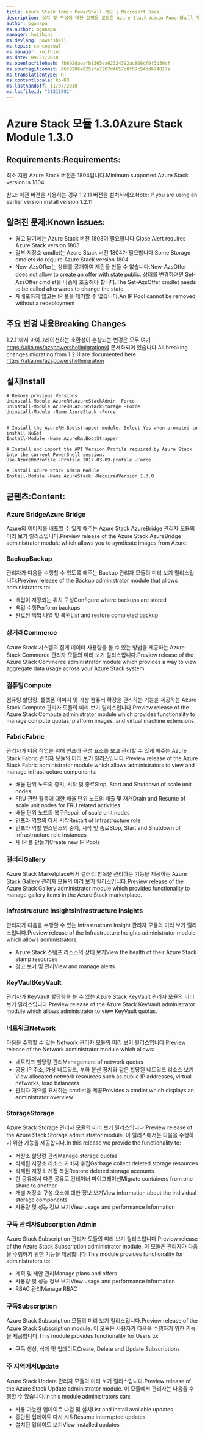 ```yaml
---
title: Azure Stack Admin PowerShell 개요 | Microsoft Docs
description: 설치 및 구성에 대한 설명을 포함한 Azure Stack Admin PowerShell 개요입니다.
author: bganapa
ms.author: bganapa
manager: knithinc
ms.devlang: powershell
ms.topic: conceptual
ms.manager: knithinc
ms.date: 09/21/2018
ms.openlocfilehash: fb892daeafb1365ea62324392ac806cf9f3d39cf
ms.sourcegitcommit: 06f9206e025afa7207d4657c8f57c94ddb74817a
ms.translationtype: HT
ms.contentlocale: ko-KR
ms.lasthandoff: 11/07/2018
ms.locfileid: "51211981"
---
```

# <a name="azure-stack-module-130"></a><span data-ttu-id="9883a-103">Azure Stack 모듈 1.3.0</span><span class="sxs-lookup"><span data-stu-id="9883a-103">Azure Stack Module 1.3.0</span></span>

## <a name="requirements"></a><span data-ttu-id="9883a-104">Requirements:</span><span class="sxs-lookup"><span data-stu-id="9883a-104">Requirements:</span></span>
<span data-ttu-id="9883a-105">최소 지원 Azure Stack 버전은 1804입니다.</span><span class="sxs-lookup"><span data-stu-id="9883a-105">Minimum supported Azure Stack version is 1804.</span></span>

<span data-ttu-id="9883a-106">참고: 이전 버전을 사용하는 경우 1.2.11 버전을 설치하세요.</span><span class="sxs-lookup"><span data-stu-id="9883a-106">Note: If you are using an earlier version install version 1.2.11</span></span>

## <a name="known-issues"></a><span data-ttu-id="9883a-107">알려진 문제:</span><span class="sxs-lookup"><span data-stu-id="9883a-107">Known issues:</span></span>

- <span data-ttu-id="9883a-108">경고 닫기에는 Azure Stack 버전 1803이 필요합니다.</span><span class="sxs-lookup"><span data-stu-id="9883a-108">Close Alert requires Azure Stack version 1803</span></span>
- <span data-ttu-id="9883a-109">일부 저장소 cmdlet는 Azure Stack 버전 1804가 필요합니다.</span><span class="sxs-lookup"><span data-stu-id="9883a-109">Some Storage cmdlets do require Azure Stack version 1804</span></span>
- <span data-ttu-id="9883a-110">New-AzsOffer는 상태를 공개하여 제안을 만들 수 없습니다.</span><span class="sxs-lookup"><span data-stu-id="9883a-110">New-AzsOffer does not allow to create an offer with state public.</span></span> <span data-ttu-id="9883a-111">상태를 변경하려면 Set-AzsOffer cmdlet을 나중에 호출해야 합니다.</span><span class="sxs-lookup"><span data-stu-id="9883a-111">The Set-AzsOffer cmdlet needs to be called afterwards to change the state.</span></span>
- <span data-ttu-id="9883a-112">재배포하지 않고는 IP 풀을 제거할 수 없습니다.</span><span class="sxs-lookup"><span data-stu-id="9883a-112">An IP Pool cannot be removed without a redeployment</span></span>

## <a name="breaking-changes"></a><span data-ttu-id="9883a-113">주요 변경 내용</span><span class="sxs-lookup"><span data-stu-id="9883a-113">Breaking Changes</span></span>
<span data-ttu-id="9883a-114">1.2.11에서 마이그레이션하는 호환성이 손상되는 변경은 모두 여기 https://aka.ms/azspowershellmigration에 문서화되어 있습니다.</span><span class="sxs-lookup"><span data-stu-id="9883a-114">All breaking changes migrating from 1.2.11 are documented here https://aka.ms/azspowershellmigration</span></span>

## <a name="install"></a><span data-ttu-id="9883a-115">설치</span><span class="sxs-lookup"><span data-stu-id="9883a-115">Install</span></span>
```
# Remove previous Versions
Uninstall-Module AzureRM.AzureStackAdmin -Force
Uninstall-Module AzureRM.AzureStackStorage -Force
Uninstall-Module -Name AzureStack -Force 


# Install the AzureRM.Bootstrapper module. Select Yes when prompted to install NuGet
Install-Module -Name AzureRm.BootStrapper

# Install and import the API Version Profile required by Azure Stack into the current PowerShell session.
Use-AzureRmProfile -Profile 2017-03-09-profile -Force

# Install Azure Stack Admin Module
Install-Module -Name AzureStack -RequiredVersion 1.3.0
```
## <a name="content"></a><span data-ttu-id="9883a-116">콘텐츠:</span><span class="sxs-lookup"><span data-stu-id="9883a-116">Content:</span></span>
### <a name="azure-bridge"></a><span data-ttu-id="9883a-117">Azure Bridge</span><span class="sxs-lookup"><span data-stu-id="9883a-117">Azure Bridge</span></span>
<span data-ttu-id="9883a-118">Azure의 이미지를 배포할 수 있게 해주는 Azure Stack AzureBridge 관리자 모듈의 미리 보기 릴리스입니다.</span><span class="sxs-lookup"><span data-stu-id="9883a-118">Preview release of the Azure Stack AzureBridge administrator module which allows you to syndicate images from Azure.</span></span>

### <a name="backup"></a><span data-ttu-id="9883a-119">Backup</span><span class="sxs-lookup"><span data-stu-id="9883a-119">Backup</span></span>
<span data-ttu-id="9883a-120">관리자가 다음을 수행할 수 있도록 해주는 Backup 관리자 모듈의 미리 보기 릴리스입니다.</span><span class="sxs-lookup"><span data-stu-id="9883a-120">Preview release of the Backup administrator module that allows administrators to:</span></span>
- <span data-ttu-id="9883a-121">백업이 저장되는 위치 구성</span><span class="sxs-lookup"><span data-stu-id="9883a-121">Configure where backups are stored</span></span>
- <span data-ttu-id="9883a-122">백업 수행</span><span class="sxs-lookup"><span data-stu-id="9883a-122">Perform backups</span></span>
- <span data-ttu-id="9883a-123">완료된 백업 나열 및 복원</span><span class="sxs-lookup"><span data-stu-id="9883a-123">List and restore completed backup</span></span>

### <a name="commerce"></a><span data-ttu-id="9883a-124">상거래</span><span class="sxs-lookup"><span data-stu-id="9883a-124">Commerce</span></span>
<span data-ttu-id="9883a-125">Azure Stack 시스템의 집계 데이터 사용량을 볼 수 있는 방법을 제공하는 Azure Stack Commerce 관리자 모듈의 미리 보기 릴리스입니다.</span><span class="sxs-lookup"><span data-stu-id="9883a-125">Preview release of the Azure Stack Commerce administrator module which provides a way to view aggregate data usage across your Azure Stack system.</span></span>

### <a name="compute"></a><span data-ttu-id="9883a-126">컴퓨팅</span><span class="sxs-lookup"><span data-stu-id="9883a-126">Compute</span></span>
<span data-ttu-id="9883a-127">컴퓨팅 할당량, 플랫폼 이미지 및 가상 컴퓨터 확장을 관리하는 기능을 제공하는 Azure Stack Compute 관리자 모듈의 미리 보기 릴리스입니다.</span><span class="sxs-lookup"><span data-stu-id="9883a-127">Preview release of the Azure Stack Compute administrator module which provides functionality to manage compute quotas, platform images, and virtual machine extensions.</span></span>

### <a name="fabric"></a><span data-ttu-id="9883a-128">Fabric</span><span class="sxs-lookup"><span data-stu-id="9883a-128">Fabric</span></span>
<span data-ttu-id="9883a-129">관리자가 다음 작업을 위해 인프라 구성 요소를 보고 관리할 수 있게 해주는 Azure Stack Fabric 관리자 모듈의 미리 보기 릴리스입니다.</span><span class="sxs-lookup"><span data-stu-id="9883a-129">Preview release of the Azure Stack Fabric administrator module which allows administrators to view and manage infrastructure components:</span></span>
- <span data-ttu-id="9883a-130">배율 단위 노드의 중지, 시작 및 종료</span><span class="sxs-lookup"><span data-stu-id="9883a-130">Stop, Start and Shutdown of scale unit nodes</span></span>
- <span data-ttu-id="9883a-131">FRU 관련 활동에 대한 배율 단위 노드의 배출 및 재개</span><span class="sxs-lookup"><span data-stu-id="9883a-131">Drain and Resume of scale unit nodes for FRU related activities</span></span>
- <span data-ttu-id="9883a-132">배율 단위 노드의 복구</span><span class="sxs-lookup"><span data-stu-id="9883a-132">Repair of scale unit nodes</span></span>
- <span data-ttu-id="9883a-133">인프라 역할의 다시 시작</span><span class="sxs-lookup"><span data-stu-id="9883a-133">Restart of Infrastructure role</span></span>
- <span data-ttu-id="9883a-134">인프라 역할 인스턴스의 중지, 시작 및 종료</span><span class="sxs-lookup"><span data-stu-id="9883a-134">Stop, Start and Shutdown of Infrastructure role instances</span></span>
- <span data-ttu-id="9883a-135">새 IP 풀 만들기</span><span class="sxs-lookup"><span data-stu-id="9883a-135">Create new IP Pools</span></span>


### <a name="gallery"></a><span data-ttu-id="9883a-136">갤러리</span><span class="sxs-lookup"><span data-stu-id="9883a-136">Gallery</span></span>
<span data-ttu-id="9883a-137">Azure Stack Marketplace에서 갤러리 항목을 관리하는 기능을 제공하는 Azure Stack Gallery 관리자 모듈의 미리 보기 릴리스입니다.</span><span class="sxs-lookup"><span data-stu-id="9883a-137">Preview release of the Azure Stack Gallery administrator module which provides functionality to manage gallery items in the Azure Stack marketplace.</span></span>

### <a name="infrastructure-insights"></a><span data-ttu-id="9883a-138">Infrastructure Insights</span><span class="sxs-lookup"><span data-stu-id="9883a-138">Infrastructure Insights</span></span>
<span data-ttu-id="9883a-139">관리자가 다음을 수행할 수 있는 Infrastructure Insight 관리자 모듈의 미리 보기 릴리스입니다.</span><span class="sxs-lookup"><span data-stu-id="9883a-139">Preview release of the Infrastructure Insights administrator module which allows administrators:</span></span>
- <span data-ttu-id="9883a-140">Azure Stack 스탬프 리소스의 상태 보기</span><span class="sxs-lookup"><span data-stu-id="9883a-140">View the health of their Azure Stack stamp resources</span></span>
- <span data-ttu-id="9883a-141">경고 보기 및 관리</span><span class="sxs-lookup"><span data-stu-id="9883a-141">View and manage alerts</span></span>

### <a name="keyvault"></a><span data-ttu-id="9883a-142">KeyVault</span><span class="sxs-lookup"><span data-stu-id="9883a-142">KeyVault</span></span>
<span data-ttu-id="9883a-143">관리자가 KeyVault 할당량을 볼 수 있는 Azure Stack KeyVault 관리자 모듈의 미리 보기 릴리스입니다.</span><span class="sxs-lookup"><span data-stu-id="9883a-143">Preview release of the Azure Stack KeyVault administrator module which allows administrator to view KeyVault quotas.</span></span>

### <a name="network"></a><span data-ttu-id="9883a-144">네트워크</span><span class="sxs-lookup"><span data-stu-id="9883a-144">Network</span></span>
<span data-ttu-id="9883a-145">다음을 수행할 수 있는 Network 관리자 모듈의 미리 보기 릴리스입니다.</span><span class="sxs-lookup"><span data-stu-id="9883a-145">Preview release of the Network administrator module which allows:</span></span>
- <span data-ttu-id="9883a-146">네트워크 할당량 관리</span><span class="sxs-lookup"><span data-stu-id="9883a-146">Management of network quotas</span></span>
- <span data-ttu-id="9883a-147">공용 IP 주소, 가상 네트워크, 부하 분산 장치와 같은 할당된 네트워크 리소스 보기</span><span class="sxs-lookup"><span data-stu-id="9883a-147">View allocated network resources such as public IP addresses, virtual networks, load balancers</span></span>
- <span data-ttu-id="9883a-148">관리자 개요를 표시하는 cmdlet을 제공</span><span class="sxs-lookup"><span data-stu-id="9883a-148">Provides a cmdlet which displays an administrator overview</span></span>

### <a name="storage"></a><span data-ttu-id="9883a-149">Storage</span><span class="sxs-lookup"><span data-stu-id="9883a-149">Storage</span></span>
<span data-ttu-id="9883a-150">Azure Stack Storage 관리자 모듈의 미리 보기 릴리스입니다.</span><span class="sxs-lookup"><span data-stu-id="9883a-150">Preview release of the Azure Stack Storage administrator module.</span></span>  <span data-ttu-id="9883a-151">이 릴리스에서는 다음을 수행하기 위한 기능을 제공합니다.</span><span class="sxs-lookup"><span data-stu-id="9883a-151">In this release we provide the functionality to:</span></span>
- <span data-ttu-id="9883a-152">저장소 할당량 관리</span><span class="sxs-lookup"><span data-stu-id="9883a-152">Manage storage quotas</span></span>
- <span data-ttu-id="9883a-153">삭제된 저장소 리소스 가비지 수집</span><span class="sxs-lookup"><span data-stu-id="9883a-153">Garbage collect deleted storage resources</span></span>
- <span data-ttu-id="9883a-154">삭제된 저장소 계정 복원</span><span class="sxs-lookup"><span data-stu-id="9883a-154">Restore deleted storage accounts</span></span>
- <span data-ttu-id="9883a-155">한 공유에서 다른 공유로 컨테이너 마이그레이션</span><span class="sxs-lookup"><span data-stu-id="9883a-155">Migrate containers from one share to another</span></span>
- <span data-ttu-id="9883a-156">개별 저장소 구성 요소에 대한 정보 보기</span><span class="sxs-lookup"><span data-stu-id="9883a-156">View information about the individual storage components</span></span>
- <span data-ttu-id="9883a-157">사용량 및 성능 정보 보기</span><span class="sxs-lookup"><span data-stu-id="9883a-157">View usage and performance information</span></span>

### <a name="subscription-admin"></a><span data-ttu-id="9883a-158">구독 관리자</span><span class="sxs-lookup"><span data-stu-id="9883a-158">Subscription Admin</span></span>
<span data-ttu-id="9883a-159">Azure Stack Subscription 관리자 모듈의 미리 보기 릴리스입니다.</span><span class="sxs-lookup"><span data-stu-id="9883a-159">Preview release of the Azure Stack Subscription administrator module.</span></span>  <span data-ttu-id="9883a-160">이 모듈은 관리자가 다음을 수행하기 위한 기능을 제공합니다.</span><span class="sxs-lookup"><span data-stu-id="9883a-160">This module provides functionality for administrators to:</span></span>
- <span data-ttu-id="9883a-161">계획 및 제안 관리</span><span class="sxs-lookup"><span data-stu-id="9883a-161">Manage plans and offers</span></span>
- <span data-ttu-id="9883a-162">사용량 및 성능 정보 보기</span><span class="sxs-lookup"><span data-stu-id="9883a-162">View usage and performance information</span></span>
- <span data-ttu-id="9883a-163">RBAC 관리</span><span class="sxs-lookup"><span data-stu-id="9883a-163">Manage RBAC</span></span>

### <a name="subscription"></a><span data-ttu-id="9883a-164">구독</span><span class="sxs-lookup"><span data-stu-id="9883a-164">Subscription</span></span>
<span data-ttu-id="9883a-165">Azure Stack Subscription 모듈의 미리 보기 릴리스입니다.</span><span class="sxs-lookup"><span data-stu-id="9883a-165">Preview release of the Azure Stack Subscription module.</span></span>  <span data-ttu-id="9883a-166">이 모듈은 사용자가 다음을 수행하기 위한 기능을 제공합니다.</span><span class="sxs-lookup"><span data-stu-id="9883a-166">This module provides functionality for Users to:</span></span>
- <span data-ttu-id="9883a-167">구독 생성, 삭제 및 업데이트</span><span class="sxs-lookup"><span data-stu-id="9883a-167">Create, Delete and Update Subscriptions</span></span>

### <a name="update"></a><span data-ttu-id="9883a-168">주 지역에서</span><span class="sxs-lookup"><span data-stu-id="9883a-168">Update</span></span>
<span data-ttu-id="9883a-169">Azure Stack Update 관리자 모듈의 미리 보기 릴리스입니다.</span><span class="sxs-lookup"><span data-stu-id="9883a-169">Preview release of the Azure Stack Update administrator module.</span></span>  <span data-ttu-id="9883a-170">이 모듈에서 관리자는 다음을 수행할 수 있습니다.</span><span class="sxs-lookup"><span data-stu-id="9883a-170">In this module administrators can:</span></span>
- <span data-ttu-id="9883a-171">사용 가능한 업데이트 나열 및 설치</span><span class="sxs-lookup"><span data-stu-id="9883a-171">List and install available updates</span></span>
- <span data-ttu-id="9883a-172">중단된 업데이트 다시 시작</span><span class="sxs-lookup"><span data-stu-id="9883a-172">Resume interrupted updates</span></span>
- <span data-ttu-id="9883a-173">설치된 업데이트 보기</span><span class="sxs-lookup"><span data-stu-id="9883a-173">View installed updates</span></span>
